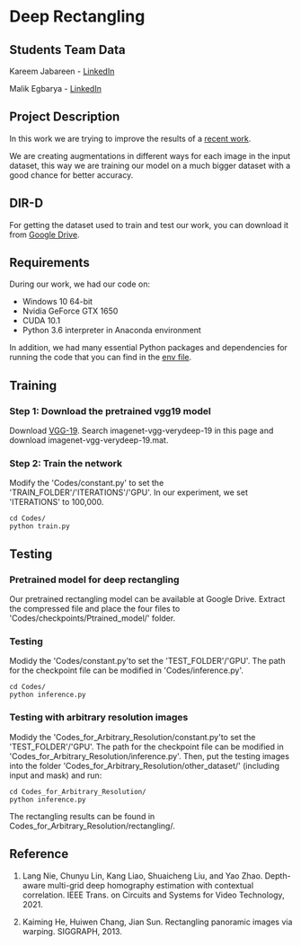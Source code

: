 # Deep Rectangling

## Students Team Data

Kareem Jabareen - [LinkedIn](https://www.linkedin.com/in/kareem-mokhtar-jabareen/)

Malik Egbarya - [LinkedIn](https://www.linkedin.com/in/malikegbarya/)

## Project Description

In this work we are trying to improve the results of a [recent work](https://github.com/nie-lang/DeepRectangling).

We are creating augmentations in different ways for each image in the input dataset, this way we are training our model on a much bigger dataset with a good chance for better accuracy.

## DIR-D

For getting the dataset used to train and test our work, you can download it from [Google Drive](https://drive.google.com/file/d/1Q0b1OLa3qbHGhFVwsLJ_fkgTRlAzFPCB/view?usp=sharing).

## Requirements

During our work, we had our code on:

- Windows 10 64-bit
- Nvidia GeForce GTX 1650
- CUDA 10.1
- Python 3.6 interpreter in Anaconda environment

In addition, we had many essential Python packages and dependencies for running the code that you can find in the [env file](./env.yaml).

## Training

### Step 1: Download the pretrained vgg19 model

Download [VGG-19](https://www.vlfeat.org/matconvnet/pretrained/#downloading-the-pre-trained-models). Search imagenet-vgg-verydeep-19 in this page and download imagenet-vgg-verydeep-19.mat.

### Step 2: Train the network

Modify the 'Codes/constant.py' to set the 'TRAIN_FOLDER'/'ITERATIONS'/'GPU'. In our experiment, we set 'ITERATIONS' to 100,000.

```
cd Codes/
python train.py
```

## Testing

### Pretrained model for deep rectangling

Our pretrained rectangling model can be available at Google Drive. Extract the compressed file and place the four files to 'Codes/checkpoints/Ptrained_model/' folder.

### Testing

Modidy the 'Codes/constant.py'to set the 'TEST_FOLDER'/'GPU'. The path for the checkpoint file can be modified in 'Codes/inference.py'.

```
cd Codes/
python inference.py
```

### Testing with arbitrary resolution images

Modidy the 'Codes_for_Arbitrary_Resolution/constant.py'to set the 'TEST_FOLDER'/'GPU'. The path for the checkpoint file can be modified in 'Codes_for_Arbitrary_Resolution/inference.py'. Then, put the testing images into the folder 'Codes_for_Arbitrary_Resolution/other_dataset/' (including input and mask) and run:

```
cd Codes_for_Arbitrary_Resolution/
python inference.py
```

The rectangling results can be found in Codes_for_Arbitrary_Resolution/rectangling/.

## Reference

1. Lang Nie, Chunyu Lin, Kang Liao, Shuaicheng Liu, and Yao Zhao. Depth-aware multi-grid deep homography estimation with contextual correlation. IEEE Trans. on Circuits and Systems for Video Technology, 2021.

2. Kaiming He, Huiwen Chang, Jian Sun. Rectangling panoramic images via warping. SIGGRAPH, 2013.